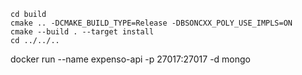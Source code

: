 ```
cd build
cmake .. -DCMAKE_BUILD_TYPE=Release -DBSONCXX_POLY_USE_IMPLS=ON
cmake --build . --target install
cd ../../..

```

docker run --name expenso-api -p 27017:27017 -d mongo
